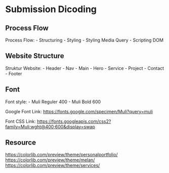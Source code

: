 # Submission Dicoding

## Process Flow

Process Flow:
	- Structuring
	- Styling
	- Styling Media Query
	- Scripting DOM

## Website Structure

Struktur Website:
	- Header
		- Nav
	- Main
		- Hero
		- Service
		- Project
		- Contact
	- Footer

## Font

Font style:
	- Muli Reguler 400
	- Muli Bold 600

Google Font Link: https://fonts.google.com/specimen/Muli?query=muli

Font CSS Link: https://fonts.googleapis.com/css2?family=Muli:wght@400;600&display=swap

## Resource

https://colorlib.com/preview/theme/personalportfolio/
https://colorlib.com/preview/theme/melan/
https://colorlib.com/preview/theme/services/